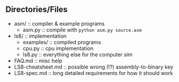 
## Directories/Files

- asm/ :: compiler & example programs
  - asm.py :: compile with `python asm.py source.asm`
- ls8/ :: implementation
  - examples/ :: compiled programs
  - cpu.py :: cpu implementation
  - ls8.py :: everything else for the computer sim
- FAQ.md :: misc help
- LS8-cheatsheet.md :: possible wrong (!?) assembly-to-binary key
- LS8-spec.md :: long detailed requirements for how it should work
